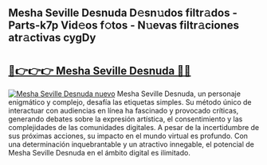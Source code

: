 ## Mesha Seville Desnuda D𝚎sn𝚞dos filtr𝚊dos - Parts-k7p Vid𝚎os f𝚘tos - N𝚞evas filtr𝚊ciones atr𝚊ctivas cygDy

# <h2><a href="http://mb0ggc1.tromn.icu/?c=Mesha+Seville+Desnuda">🔗👉👉👉 Mesha Seville Desnuda 🔗🔗</a></h2>

[![Mesha Seville Desnuda nuevo](https://i.imgur.com/pEAQMta.gif)](http://mb0ggc1.tromn.icu/?c=Mesha+Seville+Desnuda)
Mesha Seville Desnuda, un personaje enigmático y complejo, desafía las etiquetas simples. Su método único de interactuar con audiencias en línea ha fascinado y provocado críticas, generando debates sobre la expresión artística, el consentimiento y las complejidades de las comunidades digitales. A pesar de la incertidumbre de sus próximas acciones, su impacto en el mundo virtual es profundo. Con una determinación inquebrantable y un atractivo innegable, el potencial de Mesha Seville Desnuda en el ámbito digital es ilimitado.

